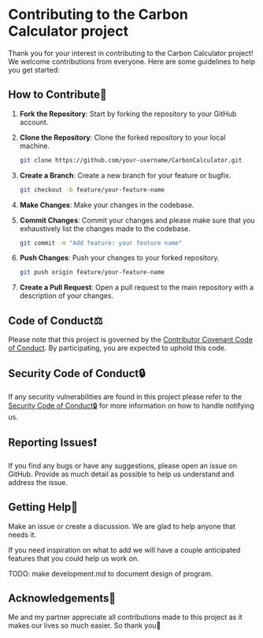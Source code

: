 # Contributing to the Carbon Calculator project

Thank you for your interest in contributing to the Carbon Calculator project! We welcome contributions from everyone. Here are some guidelines to help you get started:

## How to Contribute🤝

1. **Fork the Repository**: Start by forking the repository to your GitHub account.
2. **Clone the Repository**: Clone the forked repository to your local machine.

    ```bash
    git clone https://github.com/your-username/CarbonCalculator.git
    ```

3. **Create a Branch**: Create a new branch for your feature or bugfix.

    ```bash
    git checkout -b feature/your-feature-name
    ```

4. **Make Changes**: Make your changes in the codebase.

5. **Commit Changes**: Commit your changes and
please make sure that you exhaustively list the changes made to the codebase.

    ```bash
    git commit -m "Add feature: your feature name"
    ```

1. **Push Changes**: Push your changes to your forked repository.

    ```bash
    git push origin feature/your-feature-name
    ```

2. **Create a Pull Request**: Open a pull request to the main repository with a description of your changes.

## Code of Conduct⚖️

Please note that this project is governed by the [Contributor Covenant Code of Conduct](CODE_OF_CONDUCT.md). By participating, you are expected to uphold this code.

## Security Code of Conduct🔒

If any security vulnerabilities are found in this project please refer to the [Security Code of Conduct🔒](SECURITY.md) for more information on how to handle notifying us.

## Reporting Issues❗

If you find any bugs or have any suggestions, please open an issue on GitHub. Provide as much detail as possible to help us understand and address the issue.

## Getting Help🤚

Make an issue or create a discussion. We are glad to help anyone that needs it.

If you need inspiration on what to add we will have a couple anticipated features that you could help us work on.

TODO: make development.md to document design of program.

## Acknowledgements👋

Me and my partner appreciate all contributions made to this project as it makes our lives so much easier. So thank you💖
